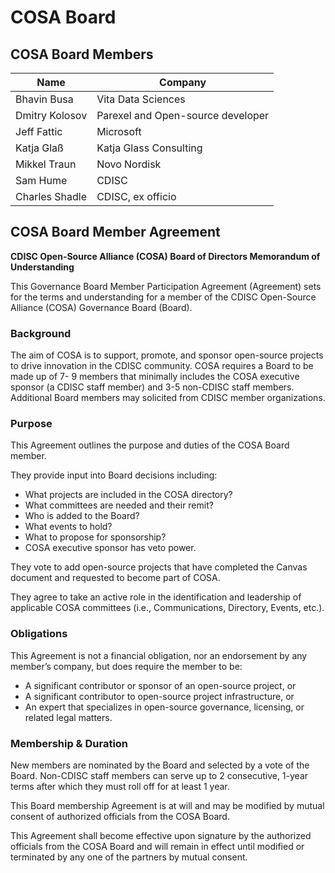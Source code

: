# COSA Board

## COSA Board Members

Name | Company
-- | --
Bhavin Busa | Vita Data Sciences
Dmitry Kolosov | Parexel and Open-source developer
Jeff Fattic | Microsoft
Katja Glaß | Katja Glass Consulting
Mikkel Traun | Novo Nordisk
Sam Hume | CDISC
Charles Shadle | CDISC, ex officio 

## COSA Board Member Agreement

**CDISC Open-Source Alliance (COSA) Board of Directors Memorandum of Understanding**

This Governance Board Member Participation Agreement (Agreement) sets for the terms and understanding for a member of the CDISC Open-Source Alliance (COSA) Governance Board (Board).

### Background

The aim of COSA is to support, promote, and sponsor open-source projects to drive innovation in the CDISC community. COSA requires a Board to be made up of 7- 9 members that minimally includes the COSA executive sponsor (a CDISC staff member) and 3-5 non-CDISC staff members. Additional Board members may solicited from CDISC member organizations.

### Purpose

This Agreement outlines the purpose and duties of the COSA Board member.

They provide input into Board decisions including:

- What projects are included in the COSA directory?
- What committees are needed and their remit?
- Who is added to the Board?
- What events to hold?
- What to propose for sponsorship?
- COSA executive sponsor has veto power.

They vote to add open-source projects that have completed the Canvas document and
requested to become part of COSA.

They agree to take an active role in the identification and leadership of applicable COSA
committees (i.e., Communications, Directory, Events, etc.).

### Obligations

This Agreement is not a financial obligation, nor an endorsement by any member’s
company, but does require the member to be:

- A significant contributor or sponsor of an open-source project, or
- A significant contributor to open-source project infrastructure, or
- An expert that specializes in open-source governance, licensing, or related legal matters.


### Membership & Duration

New members are nominated by the Board and selected by a vote of the Board. Non-CDISC staff members can serve up to 2 consecutive, 1-year terms after which they must roll off for at least 1 year.

This Board membership Agreement is at will and may be modified by mutual consent of authorized officials from the COSA Board.

This Agreement shall become effective upon signature by the authorized officials from the COSA Board and will remain in effect until modified or terminated by any one of the partners by mutual consent.

